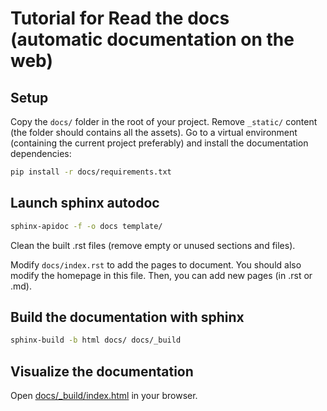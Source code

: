 # Tutorial for Read the docs (automatic documentation on the web)

## Setup

Copy the `docs/` folder in the root of your project. Remove `_static/` content
(the folder should contains all the assets). Go to a virtual environment
(containing the current project preferably) and install the documentation
dependencies:

```bash
pip install -r docs/requirements.txt
```

## Launch sphinx autodoc

```bash
sphinx-apidoc -f -o docs template/
```

Clean the built .rst files (remove empty or unused sections and files).

Modify `docs/index.rst` to add the pages to document.
You should also modify the homepage in this file.
Then, you can add new pages (in .rst or .md).

## Build the documentation with sphinx

```bash
sphinx-build -b html docs/ docs/_build
```

## Visualize the documentation

Open [docs/_build/index.html](docs/_build/index.html) in your browser.
